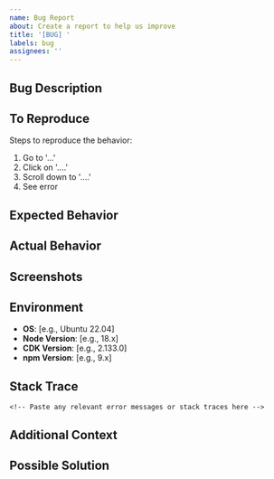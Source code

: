 ```yaml
---
name: Bug Report
about: Create a report to help us improve
title: '[BUG] '
labels: bug
assignees: ''
---
```


## Bug Description
<!-- A clear and concise description of what the bug is -->

## To Reproduce
Steps to reproduce the behavior:
1. Go to '...'
2. Click on '....'
3. Scroll down to '....'
4. See error

## Expected Behavior
<!-- A clear and concise description of what you expected to happen -->

## Actual Behavior
<!-- What actually happened -->

## Screenshots
<!-- If applicable, add screenshots to help explain your problem -->

## Environment
- **OS**: [e.g., Ubuntu 22.04]
- **Node Version**: [e.g., 18.x]
- **CDK Version**: [e.g., 2.133.0]
- **npm Version**: [e.g., 9.x]

## Stack Trace
```
<!-- Paste any relevant error messages or stack traces here -->
```

## Additional Context
<!-- Add any other context about the problem here -->

## Possible Solution
<!-- If you have suggestions on how to fix the bug, please describe them here -->
